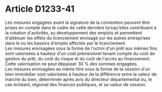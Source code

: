 # Article D1233-41

  
Les mesures engagées avant la signature de la convention peuvent être prises en compte dans le cadre de cette dernière lorsqu'elles contribuent à la création d'activités, au développement des emplois et permettent d'atténuer les effets du licenciement envisagé sur les autres entreprises dans le ou les bassins d'emploi affectés par le licenciement.   
Les mesures envisagées sous la forme de l'octroi d'un prêt aux mêmes fins sont valorisées à hauteur d'un coût prévisionnel tenant compte du coût de gestion du prêt, du coût du risque et du coût de l'accès au financement. Cette valorisation ne peut dépasser 30 % des sommes engagées.   
Les mesures envisagées au même titre sous la forme de la cession d'un bien immobilier sont valorisées à hauteur de la différence entre la valeur de marché du bien, déterminée après avis du directeur départemental ou, le cas échéant, régional des finances publiques, et sa valeur de cession.